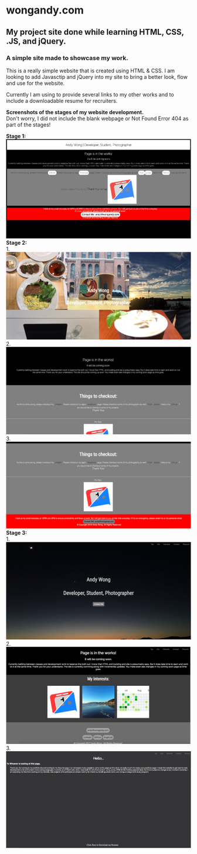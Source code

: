 # wongandy.com
## My project site done while learning HTML, CSS, .JS, and jQuery.

### A simple site made to showcase my work.

This is a really simple website that is created using HTML & CSS. I am looking to add Javasctip and jQuery into my site to bring a better look, flow and use for the website. 

Currently I am using to provide several links to my other works and to include a downloadable resume for recruiters. 

<b>Screenshots of the stages of my website development.</b><br>
Don't worry, I did not include the blank webpage or Not Found Error 404 as part of the stages!

<b>Stage 1:</b>
![](/screenshots/wongandyStage1.png?raw=true)
<br>
<b>Stage 2:</b>
<br>
1.![1](/screenshots/wongandyStage2_pt1.png?raw=true)
<br>
2.![](/screenshots/wongandyStage2_pt2.png?raw=true)
<br>
3.![](/screenshots/wongandyStage2_pt3.png?raw=true)
<br>
<b>Stage 3:</b>
<br>
1.![](/screenshots/wongandyStage3_pt1.png?raw=true)
<br>
2.![](/screenshots/wongandyStage3_pt2.png?raw=true)
<br>
3.![](/screenshots/wongandyStage3_pt3.png?raw=true)
<br>